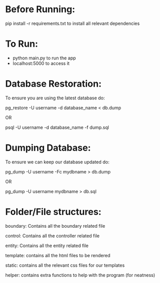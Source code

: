 # Before Running:
 pip install -r requirements.txt to install all relevant dependencies
 
 
 # To Run:
 - python main.py to run the app
 - localhost:5000 to access it
 


# Database Restoration:
To ensure you are using the latest database do:

pg_restore -U username -d database_name < db.dump

OR

psql -U username -d database_name -f dump.sql

# Dumping Database:
To ensure we can keep our database updated do:

pg_dump -U username -Fc mydbname > db.dump

OR

pg_dump -U username mydbname > db.sql

# Folder/File structures:

boundary: Contains all the boundary related file

control: Contains all the controller related file

entity: Contains all the entity related file

template: contains all the html files to be rendered

static: contains all the relevant css files for our templates

helper: contains extra functions to help with the program (for neatness)
